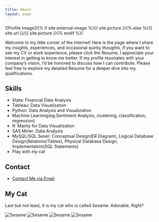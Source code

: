 ```yaml
---
title: About
layout: page
---
```

![Profile Image]({% if site.external-image %}{{ site.picture }}{% else %}{{ site.url }}/{{ site.picture }}{% endif %})

<p>Welcome to my little corner of the internet! Here is the page where I share my insights, experiences, and occasional quirky thoughts, if you want to see my CV or work experience, please click the Resume, I appreciate your interest in getting to know me better. If my profile resonates with your company’s vision, I’d be honored to discuss how I can contribute. Please feel free to explore my detailed Resume for a deeper dive into my qualifications.</p>

<h2>Skills</h2>

<ul class="skill-list">
	<li>Stata: Financial Data Analysis</li>
	<li>Tableau: Data Visualization</li>
	<li>Python: Data Analysis and Visualization</li>
	<li>Machine Learning(eg.Sentiment Analysis, clustering, classification, regression)</li>
	<li>R: Mainly for Data Visualization</li>
	<li>SAS Miner: Data Analysis</li>
	<li>MySQL/SQL Sever: Conceptual Design(ER Diagram), Logical Database Design(Relations/Tables), Physical Database Design, Implementation(SQL Statements)</li>
	<li>Play with my cat</li>
</ul>

<h2>Contact</h2>

<ul class="contact-list">
	<li><a href="mailto:liamleeym@outlook.com">Contact Me via Email</a></li>
</ul>

<h2>My Cat</h2>

<p>Last but not least, It is my cat who is called Sesame. Adorable, Right?</p>

![Sesame](https://github.com/LIAMLEELYM/leeyatming/assets/166018789/91dc6ccd-0d55-4563-b410-06ddc44f5f8f)
![Sesame](https://github.com/LIAMLEELYM/leeyatming/assets/166018789/a53c39d1-5602-49d3-8198-a2a650b039c6)
![Sesame](https://github.com/LIAMLEELYM/leeyatming/assets/166018789/173d4401-6912-448e-b02f-b57d4ac4b83f)
![Sesame](https://github.com/LIAMLEELYM/leeyatming/assets/166018789/d05da3c4-4fee-4081-8c86-912b67570e1f)


